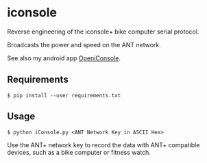 # iconsole
Reverse engineering of the iconsole+ bike computer serial protocol.

Broadcasts the power and speed on the ANT network.

See also my android app [OpeniConsole](https://github.com/haraldh/iconsole-android).

## Requirements

```
$ pip install --user requirements.txt
```

## Usage

```
$ python iConsole.py <ANT Network Key in ASCII Hex>
```

Use the ANT+ network key to record the data with ANT+ compatible devices, such as a bike computer or fitness watch.
